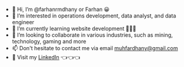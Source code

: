 - 👋 Hi, I’m @farhanrmdhany or Farhan 😀
- 👀 I’m interested in operations development, data analyst, and data engineer
- 🌱 I’m currently learning website development 🌠🌠🌠
- 💞️ I’m looking to collaborate in various industries, such as mining, technology, gaming and more
- 📫 Don't hesitate to contact me via email muhfardhany@gmail.com
- 🏢 Visit my [LinkedIn](https://www.linkedin.com/in/farhanramadhany/) 👈👈👈

<!---
farhanrmdhany/farhanrmdhany is a ✨ special ✨ repository because its `README.md` (this file) appears on your GitHub profile.
You can click the Preview link to take a look at your changes.
--->
